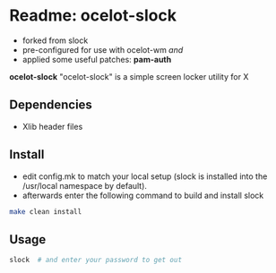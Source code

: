 # Readme: ocelot-slock
- forked from slock
- pre-configured for use with ocelot-wm *and*
- applied some useful patches: **pam-auth**

**ocelot-slock**
"ocelot-slock" is a simple screen locker utility for X

## Dependencies
- Xlib header files


## Install
- edit config.mk to match your local setup (slock is installed into the /usr/local namespace by default).
- afterwards enter the following command to build and install slock
```.sh
make clean install
```

## Usage
```.sh
slock  # and enter your password to get out
```
